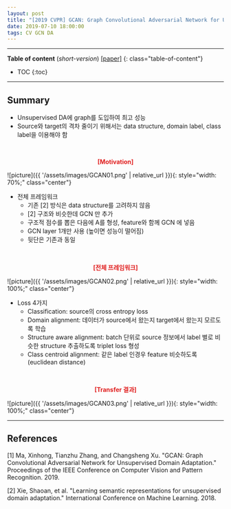 ```yaml
---
layout: post
title: "[2019 CVPR] GCAN: Graph Convolutional Adversarial Network for Unsupervised Domain Adaptation"
date: 2019-07-10 18:00:00
tags: CV GCN DA
---
```


<!--more-->

---

**Table of content** (*short-version*)
[[paper]](http://openaccess.thecvf.com/content_CVPR_2019/papers/Ma_GCAN_Graph_Convolutional_Adversarial_Network_for_Unsupervised_Domain_Adaptation_CVPR_2019_paper.pdf)
{: class="table-of-content"}
* TOC
{:toc}

---

## Summary

- Unsupervised DA에 graph를 도입하여 최고 성능
- Source와 target의 격차 줄이기 위해서는 data structure, domain label, class label을 이용해야 함

  
<br/>
<p align="center" style="color: #e01f1f; font-weight: bold;">[Motivation]</p>
![picture]({{ '/assets/images/GCAN01.png' | relative_url }}){: style="width: 70%;" class="center"}
<br/>

- 전체 프레임워크
  - 기존 [2] 방식은 data structure를 고려하지 않음
  - [2] 구조와 비슷한데 GCN 만 추가
  - 구조적 점수를 뽑은 다음에 A를 형성, feature와 함께 GCN 에 넣음
  - GCN layer 1개만 사용 (높이면 성능이 떨어짐)
  - 뒷단은 기존과 동일
  

<br/>
<p align="center" style="color: #e01f1f; font-weight: bold;">[전체 프레임워크]</p>
![picture]({{ '/assets/images/GCAN02.png' | relative_url }}){: style="width: 100%;" class="center"}
<br/>

  
- Loss 4가지
  - Classification: source의 cross entropy loss
  - Domain alignment: 데이터가 source에서 왔는지 target에서 왔는지 모르도록 학습
  - Structure aware alignment: batch 단위로 source 정보에서 label 별로 비슷한 structure 추출하도록 triplet loss 형성
  - Class centroid alignment: 같은 label 인경우 feature 비슷하도록 (euclidean distance)
  

<br/>
<p align="center" style="color: #e01f1f; font-weight: bold;">[Transfer 결과]</p>
![picture]({{ '/assets/images/GCAN03.png' | relative_url }}){: style="width: 100%;" class="center"}
<br/>


---


## References

[1] Ma, Xinhong, Tianzhu Zhang, and Changsheng Xu. "GCAN: Graph Convolutional Adversarial Network for Unsupervised Domain Adaptation." Proceedings of the IEEE Conference on Computer Vision and Pattern Recognition. 2019.

[2] Xie, Shaoan, et al. "Learning semantic representations for unsupervised domain adaptation." International Conference on Machine Learning. 2018.
